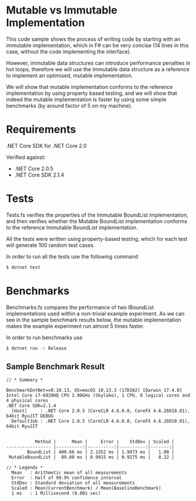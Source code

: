 # Mutable vs Immutable Implementation
This code sample shows the process of writing code by starting with an immutable
implementation, which in F# can be very concise (14 lines in this case, without
the code implementing the interface).

However, immutable data structures can introduce performance penalties in hot
loops, therefore we will use the immutable data structure as a reference to
implement an optimised, mutable implementation.

We will show that mutable implementation conforms to the reference
implementation by using property based testing, and we will show that indeed the
mutable implementation is faster by using some simple benchmarks (by around
factor of 5 on my machine).

# Requirements
.NET Core SDK for .NET Core 2.0

Verified against:

- .NET Core 2.0.5
- .NET Core SDK 2.1.4

# Tests
Tests.fs verifies the properties of the Immutable BoundList implementation, and
then verifies whether the Mutable BoundList implementation conforms to the
reference Immutable BoundList implementation.

All the tests were written using property-based testing, which for each test
will generate 100 random test cases.

In order to run all the tests use the following command
``` sh
$ dotnet test
```

# Benchmarks
Benchmarks.fs compares the performance of two IBoundList implementations used
within a non-trivial example experiment.  As we can see in the sample benchmark
results below, the mutable implementation makes the example experiment run
almost 5 times faster.

In order to run benchmarks use
``` sh
$ dotnet run -c Release
```

## Sample Benchmark Result
```
// * Summary *

BenchmarkDotNet=v0.10.13, OS=macOS 10.13.3 (17D102) [Darwin 17.4.0]
Intel Core i7-6920HQ CPU 2.90GHz (Skylake), 1 CPU, 8 logical cores and 4 physical cores
.NET Core SDK=2.1.4
  [Host]     : .NET Core 2.0.5 (CoreCLR 4.6.0.0, CoreFX 4.6.26018.01), 64bit RyuJIT DEBUG
  DefaultJob : .NET Core 2.0.5 (CoreCLR 4.6.0.0, CoreFX 4.6.26018.01), 64bit RyuJIT


           Method |      Mean |     Error |    StdDev | Scaled |
----------------- |----------:|----------:|----------:|-------:|
        BoundList | 400.66 ms | 2.1352 ms | 1.9973 ms |   1.00 |
 MutableBoundList |  89.08 ms | 0.9915 ms | 0.9275 ms |   0.22 |

// * Legends *
  Mean   : Arithmetic mean of all measurements
  Error  : Half of 99.9% confidence interval
  StdDev : Standard deviation of all measurements
  Scaled : Mean(CurrentBenchmark) / Mean(BaselineBenchmark)
  1 ms   : 1 Millisecond (0.001 sec)
```